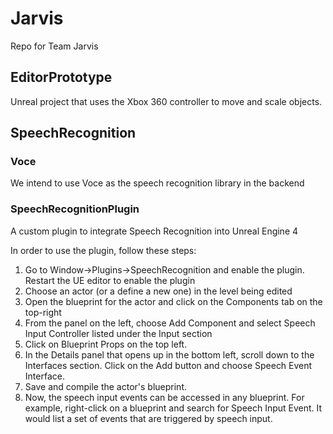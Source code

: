 # Jarvis
Repo for Team Jarvis

## EditorPrototype
Unreal project that uses the Xbox 360 controller to move and scale objects.

## SpeechRecognition
### Voce
We intend to use Voce as the speech recognition library in the backend

### SpeechRecognitionPlugin
A custom plugin to integrate Speech Recognition into Unreal Engine 4

In order to use the plugin, follow these steps:
1. Go to Window->Plugins->SpeechRecognition and enable the plugin. Restart the UE editor to enable the plugin
2. Choose an actor (or a define a new one) in the level being edited
3. Open the blueprint for the actor and click on the Components tab on the top-right
4. From the panel on the left, choose Add Component and select Speech Input Controller listed under the Input section
5. Click on Blueprint Props on the top left. 
6. In the Details panel that opens up in the bottom left, scroll down to the Interfaces section. Click on the Add button and choose Speech Event Interface.
7. Save and compile the actor's blueprint.
8. Now, the speech input events can be accessed in any blueprint. For example, right-click on a blueprint and search for Speech Input Event. It would list a set of events that are triggered by speech input.
